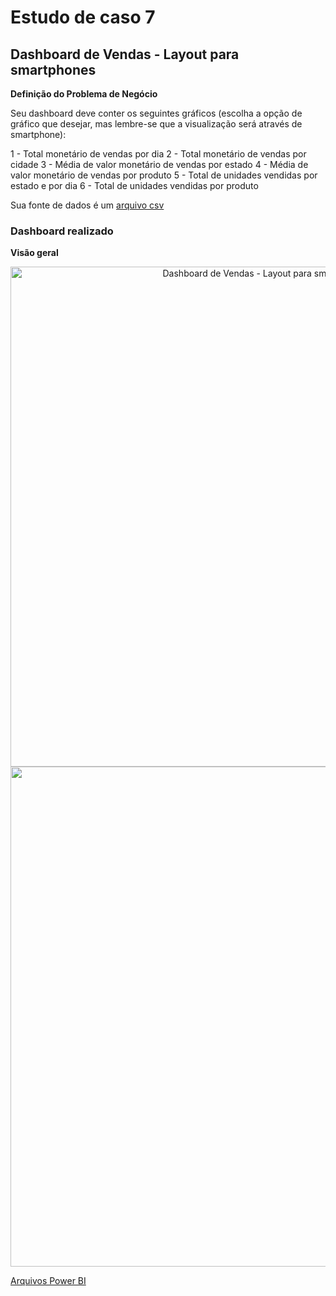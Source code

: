 # Estudo de caso 7
## Dashboard de Vendas - Layout para smartphones

**Definição do Problema de Negócio**

Seu dashboard deve conter os seguintes gráficos (escolha a opção de gráfico que
desejar, mas lembre-se que a visualização será através de smartphone):

1 - Total monetário de vendas por dia
2 - Total monetário de vendas por cidade
3 - Média de valor monetário de vendas por estado
4 - Média de valor monetário de vendas por produto
5 - Total de unidades vendidas por estado e por dia
6 - Total de unidades vendidas por produto

Sua fonte de dados é um [arquivo csv](https://github.com/ThayaneMoreira/Power-BI-Studies/blob/master/CAP-08/dados_vendas.csv)


### Dashboard realizado

**Visão geral**

<center><img src="https://user-images.githubusercontent.com/67449365/96325291-1053c500-0ffd-11eb-9b9b-4c814fc60457.jpg" alt ="Dashboard de Vendas - Layout para smartphones" width="800"></center>


<center><img src="https://user-images.githubusercontent.com/67449365/96325324-47c27180-0ffd-11eb-99b6-da4bcc00c683.jpg" alt="" width="800"></center>

[Arquivos Power BI](https://github.com/ThayaneMoreira/Power-BI-Studies/blob/master/CAP-08/Projeto07.pbix)